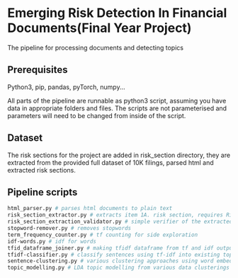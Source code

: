 # Emerging Risk Detection In Financial Documents(Final Year Project)

The pipeline for processing documents and detecting topics

## Prerequisites

Python3, pip, pandas, pyTorch, numpy...

All parts of the pipeline are runnable as python3 script, assuming you have data in appropriate folders and files. The scripts are not parameterised and parameters will need to be changed from inside of the script.

## Dataset

The risk sections for the project are added in risk_section directory, they are extracted from the provided full dataset of 10K filings, parsed html and extracted risk sections.

## Pipeline scripts

```bash
html_parser.py # parses html documents to plain text
risk_section_extractor.py # extracts item 1A. risk section, requires RiskFactors_StartEnd.csv
risk_section_extraction_validator.py # simple verifier of the extracted risk sections
stopword-remover.py # removes stopwords
term_frequency_counter.py # tf counting for side exploration
idf-words.py # idf for words
tfid_dataframe_joiner.py # making tfidf dataframe from tf and idf outputs
tfidf-classifier.py # classify sentences using tf-idf into existing topics from topics_with_frequency.txt
sentence-clustering.py # various clustering approaches using word embeddings (uses 10k-word-embeddings as dependency)
topic_modelling.py # LDA topic modelling from various data clusterings
```
